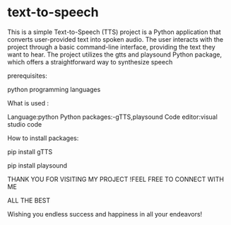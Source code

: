 # text-to-speech

This is a simple Text-to-Speech (TTS) project is a Python application that converts user-provided text into spoken audio. The user interacts with the project through a basic command-line interface, providing the text they want to hear. The project utilizes the gtts and playsound Python package, which offers a straightforward way to synthesize speech

prerequisites:


python programming languages



What is used :


Language:python
Python packages:-gTTS,playsound
Code editor:visual studio code



How to install packages:


pip install gTTS


pip install playsound

THANK YOU FOR VISITING MY PROJECT !FEEL FREE TO CONNECT WITH ME 

ALL THE BEST 

Wishing you endless success and happiness in all your endeavors!
